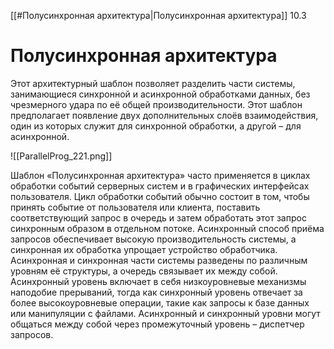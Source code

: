 
[[#Полусинхронная архитектура|Полусинхронная архитектура]] 10.3

# Полусинхронная архитектура

Этот архитектурный шаблон позволяет разделить части системы, занимающиеся синхронной и асинхронной обработками данных, без чрезмерного удара по её общей производительности. Этот шаблон предполагает появление двух дополнительных слоёв взаимодействия, один из которых служит для синхронной обработки, а другой – для асинхронной.

![[ParallelProg_221.png]]

Шаблон «Полусинхронная архитектура» часто применяется в циклах обработки событий серверных систем и в графических интерфейсах пользователя. Цикл обработки событий обычно состоит в том, чтобы принять событие от пользователя или клиента, поставить соответствующий запрос в очередь и затем обработать этот запрос синхронным образом в отдельном потоке. Асинхронный способ приёма запросов обеспечивает высокую производительность системы, а синхронная их обработка упрощает устройство обработчика. Асинхронная и синхронная части системы разведены по различным уровням её структуры, а очередь связывает их между собой. Асинхронный уровень включает в себя низкоуровневые механизмы наподобие прерываний, тогда как синхронный уровень отвечает за более высокоуровневые операции, такие как запросы к базе данных или манипуляции с файлами. Асинхронный и синхронный уровни могут общаться между собой через промежуточный уровень – диспетчер запросов.









































